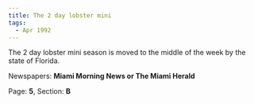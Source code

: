 ```yaml
---  
title: The 2 day lobster mini  
tags:  
  - Apr 1992  
---  
```

  
The 2 day lobster mini season is moved to the middle of the week by the state of Florida.  
  
Newspapers: **Miami Morning News or The Miami Herald**  
  
Page: **5**, Section: **B** 
